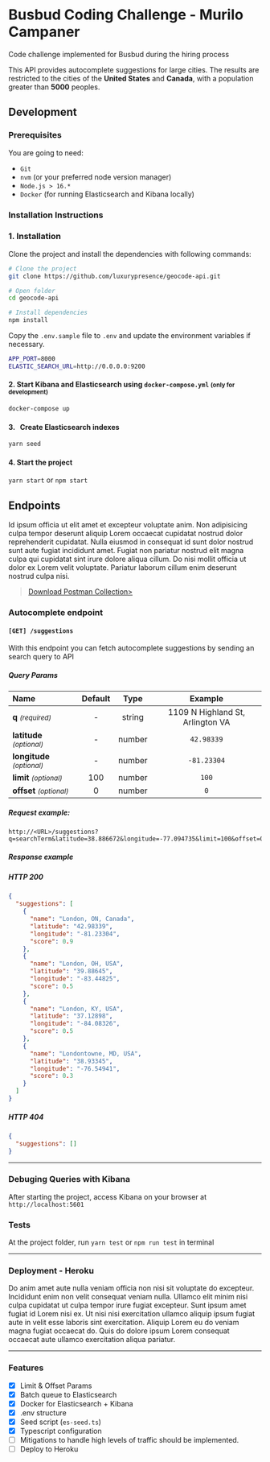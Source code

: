 # Busbud Coding Challenge - Murilo Campaner
Code challenge implemented for Busbud during the hiring process

This API provides autocomplete suggestions for large cities.
The results are restricted to the cities of the **United States** and **Canada**, with a population greater than **5000** peoples.

## Development

### Prerequisites
You are going to need:

- `Git`
- `nvm` (or your preferred node version manager)
- `Node.js > 16.*`
- `Docker` (for running Elasticsearch and Kibana locally)

### Installation Instructions
### 1. Installation

Clone the project and install the dependencies with following commands:

```bash
# Clone the project
git clone https://github.com/luxurypresence/geocode-api.git

# Open folder
cd geocode-api

# Install dependencies
npm install
```

Copy the `.env.sample` file to `.env` and update the environment variables if necessary.

```bash
APP_PORT=8000
ELASTIC_SEARCH_URL=http://0.0.0.0:9200
```

#### 2. Start Kibana and Elasticsearch using `docker-compose.yml` <small>(only for development)</small>
```bash
docker-compose up
```


#### 3. &nbsp;&nbsp;Create Elasticsearch indexes
```bash
yarn seed
```

#### 4. Start the project
`yarn start` or `npm start`

## Endpoints
Id ipsum officia ut elit amet et excepteur voluptate anim. Non adipisicing culpa tempor deserunt aliquip Lorem occaecat cupidatat nostrud dolor reprehenderit cupidatat. Nulla eiusmod in consequat id sunt dolor nostrud sunt aute fugiat incididunt amet. Fugiat non pariatur nostrud elit magna culpa qui cupidatat sint irure dolore aliqua cillum. Do nisi mollit officia ut dolor ex Lorem velit voluptate. Pariatur laborum cillum enim deserunt nostrud culpa nisi.

> [Download Postman Collection>](#)

### Autocomplete endpoint
#### `[GET] /suggestions`

With this endpoint you can fetch autocomplete suggestions by sending an search query to API

##### Query Params

| Name                   | Default |  Type  |              Example               |
| :--------------------- | :----: | :----: | :--------------------------------: |
| **q** <small>*(required)*</small> | - |string  |  1109 N Highland St, Arlington VA  |
| **latitude** <small>*(optional)*</small>       | - | number   | `42.98339` |
| **longitude** <small>*(optional)*</small>      | - | number   | `-81.23304` |
| **limit** <small>*(optional)*</small>      | 100 | number   | `100` |
| **offset** <small>*(optional)*</small>      | 0 | number  | `0` |

##### Request example:

```
http://<URL>/suggestions?q=searchTerm&latitude=38.886672&longitude=-77.094735&limit=100&offset=0
```

##### Response example

##### HTTP 200
```json
{
  "suggestions": [
    {
      "name": "London, ON, Canada",
      "latitude": "42.98339",
      "longitude": "-81.23304",
      "score": 0.9
    },
    {
      "name": "London, OH, USA",
      "latitude": "39.88645",
      "longitude": "-83.44825",
      "score": 0.5
    },
    {
      "name": "London, KY, USA",
      "latitude": "37.12898",
      "longitude": "-84.08326",
      "score": 0.5
    },
    {
      "name": "Londontowne, MD, USA",
      "latitude": "38.93345",
      "longitude": "-76.54941",
      "score": 0.3
    }
  ]
}
```

##### HTTP 404
```json
{
  "suggestions": []
}
```
---


### Debuging Queries with Kibana
After starting the project, access Kibana on your browser at `http://localhost:5601`

### Tests

At the project folder, run `yarn test` or `npm run test` in terminal
___

### Deployment - Heroku

Do anim amet aute nulla veniam officia non nisi sit voluptate do excepteur. Incididunt enim non velit consequat veniam nulla. Ullamco elit minim nisi culpa cupidatat ut culpa tempor irure fugiat excepteur. Sunt ipsum amet fugiat id Lorem nisi ex. Ut nisi nisi exercitation ullamco aliquip ipsum fugiat aute in velit esse laboris sint exercitation. Aliquip Lorem eu do veniam magna fugiat occaecat do. Quis do dolore ipsum Lorem consequat occaecat aute ullamco exercitation aliqua pariatur.

___


### Features
- [x] Limit & Offset Params
- [x] Batch queue to Elasticsearch
- [x] Docker for Elasticsearch + Kibana
- [x] .env structure
- [x] Seed script (`es-seed.ts`)
- [x] Typescript configuration
- [ ] Mitigations to handle high levels of traffic should be implemented.
- [ ] Deploy to Heroku